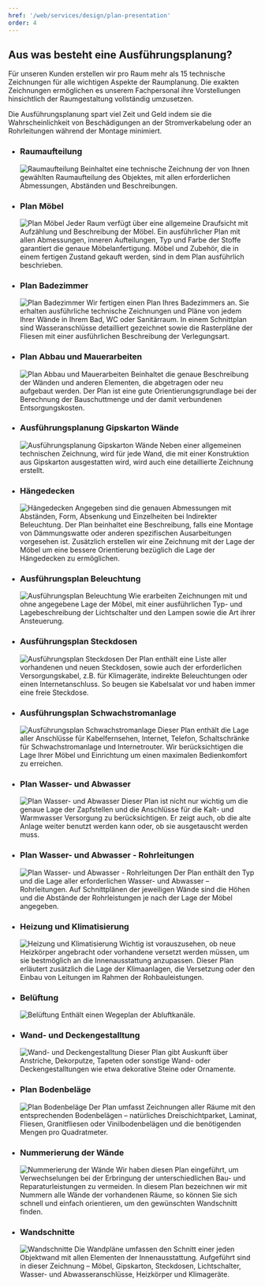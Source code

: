 ```yaml
---
href: '/web/services/design/plan-presentation'
order: 4
---
```

## Aus was besteht eine **Ausführungsplanung**?
Für unseren Kunden erstellen wir pro Raum mehr als 15 technische Zeichnungen für alle wichtigen Aspekte der Raumplanung. Die exakten Zeichnungen ermöglichen es unserem Fachpersonal ihre Vorstellungen hinsichtlich der Raumgestaltung vollständig umzusetzen. 

Die Ausführungsplanung spart viel Zeit und Geld indem sie die Wahrscheinlichkeit von Beschädigungen an der Stromverkabelung oder an Rohrleitungen während der Montage minimiert.

-   ### Raumaufteilung
    ![Raumaufteilung](../images/plan-01-de.v.png)
    Beinhaltet eine technische Zeichnung der  von Ihnen gewählten Raumaufteilung des Objektes, mit allen erforderlichen Abmessungen, Abständen und Beschreibungen.

-   ### Plan **Möbel**
    ![Plan Möbel](../images/plan-17-de.v.png)
    Jeder Raum verfügt über eine allgemeine Draufsicht mit Aufzählung und Beschreibung der Möbel. Ein ausführlicher Plan mit allen Abmessungen, inneren Aufteilungen, Typ und Farbe der Stoffe garantiert die genaue Möbelanfertigung. Möbel und Zubehör, die in einem fertigen Zustand gekauft werden, sind in dem Plan ausführlich beschrieben.

-   ### Plan Badezimmer
    ![Plan Badezimmer](../images/plan-16-de.v.png)
    Wir fertigen einen Plan Ihres Badezimmers  an. Sie erhalten ausführliche technische Zeichnungen und Pläne von jedem Ihrer Wände in Ihrem Bad, WC oder Sanitärraum. In einem Schnittplan sind Wasseranschlüsse detailliert gezeichnet sowie die Rasterpläne der Fliesen mit einer ausführlichen Beschreibung der Verlegungsart.

-   ### Plan Abbau und Mauerarbeiten
    ![Plan Abbau und Mauerarbeiten](../images/plan-02-de.v.png)
    Beinhaltet die genaue Beschreibung der Wänden und anderen Elementen, die abgetragen oder neu aufgebaut werden.  Der  Plan ist eine  gute Orientierungsgrundlage bei der Berechnung der Bauschuttmenge und der damit verbundenen Entsorgungskosten.

-   ### Ausführungsplanung Gipskarton Wände
    ![Ausführungsplanung Gipskarton Wände](../images/plan-04-de.v.png)
    Neben einer allgemeinen technischen Zeichnung, wird für jede Wand, die mit einer Konstruktion aus Gipskarton  ausgestatten wird, wird auch eine detaillierte Zeichnung erstellt. 

-   ### Hängedecken
    ![Hängedecken](../images/plan-03-de.v.png)
    Angegeben sind die genauen Abmessungen mit Abständen, Form, Absenkung und Einzelheiten bei Indirekter Beleuchtung. Der Plan beinhaltet eine Beschreibung, falls eine Montage von Dämmungswatte oder anderen spezifischen Ausarbeitungen vorgesehen ist. Zusätzlich erstellen wir eine Zeichnung mit der Lage der Möbel um eine bessere Orientierung bezüglich  die Lage der Hängedecken zu ermöglichen.

-   ### Ausführungsplan Beleuchtung
    ![Ausführungsplan Beleuchtung](../images/plan-05-de.v.png)
    Wie erarbeiten Zeichnungen mit und ohne angegebene Lage der Möbel, mit einer ausführlichen Typ- und Lagebeschreibung der Lichtschalter und den Lampen sowie die Art ihrer Ansteuerung.

-   ### Ausführungsplan Steckdosen
    ![Ausführungsplan Steckdosen](../images/plan-18-de.v.png)
    Der Plan enthält eine Liste aller vorhandenen und neuen Steckdosen, sowie auch der erforderlichen Versorgungskabel, z.B. für Klimageräte, indirekte Beleuchtungen oder einen Internetanschluss. So beugen sie Kabelsalat vor und haben  immer eine freie Steckdose.

-   ### Ausführungsplan Schwachstromanlage
    ![Ausführungsplan Schwachstromanlage](../images/plan-07-de.v.png)
    Dieser Plan enthält die Lage aller Anschlüsse für Kabelfernsehen, Internet, Telefon, Schaltschränke für Schwachstromanlage und Internetrouter. Wir berücksichtigen die Lage Ihrer  Möbel und Einrichtung um einen maximalen Bedienkomfort zu erreichen.

-   ### Plan Wasser- und Abwasser
    ![Plan Wasser- und Abwasser](../images/plan-08-de.v.png)
    Dieser Plan ist nicht nur wichtig um die genaue Lage der Zapfstellen und die Anschlüsse für die Kalt- und Warmwasser Versorgung zu berücksichtigen. Er zeigt auch, ob die alte Anlage weiter benutzt werden kann oder, ob sie ausgetauscht werden muss.

-   ### Plan Wasser- und Abwasser - Rohrleitungen
    ![Plan Wasser- und Abwasser - Rohrleitungen](../images/plan-09-de.v.png)
    Der Plan enthält den Typ und die Lage aller erforderlichen Wasser- und Abwasser – Rohrleitungen. Auf Schnittplänen der jeweiligen Wände sind die Höhen und die Abstände der Rohrleistungen je nach der Lage der Möbel angegeben.

-   ### Heizung und Klimatisierung
    ![Heizung und Klimatisierung](../images/plan-10-de.v.png)
    Wichtig ist vorauszusehen, ob neue Heizkörper  angebracht oder vorhandene versetzt werden müssen, um sie bestmöglich an die Innenausstattung anzupassen. Dieser Plan erläutert zusätzlich die Lage der Klimaanlagen, die Versetzung oder den Einbau von Leitungen im Rahmen der Rohbauleistungen.

-   ### Belüftung
    ![Belüftung](../images/plan-11-de.v.png)
    Enthält einen Wegeplan der Abluftkanäle.

-   ### Wand- und Deckengestalltung
    ![Wand- und Deckengestalltung](../images/plan-13-de.v.png)
    Dieser Plan gibt Auskunft über Anstriche, Dekorputze, Tapeten oder sonstige Wand- oder Deckengestalltungen wie etwa dekorative Steine oder Ornamente.

-   ### Plan Bodenbeläge 
    ![Plan Bodenbeläge ](../images/plan-14-de.v.png)
    Der Plan umfasst Zeichnungen aller Räume mit den entsprechenden Bodenbelägen – natürliches Dreischichtparket, Laminat, Fliesen, Granitfliesen oder Vinilbodenbelägen und die benötigenden Mengen pro Quadratmeter.

-   ### Nummerierung der Wände
    ![Nummerierung der Wände](../images/plan-15-de.v.png)
    Wir haben diesen Plan eingeführt, um Verwechselungen bei der Erbringung der unterschiedlichen Bau- und Reparaturleistungen zu vermeiden. In diesem Plan bezeichnen wir mit Nummern alle Wände der vorhandenen Räume, so können Sie sich schnell und einfach orientieren, um den gewünschten Wandschnitt finden.

-   ### Wandschnitte
    ![Wandschnitte](../images/plan-19-de.v.png)
    Die Wandpläne umfassen den Schnitt einer jeden Objektwand mit allen Elementen der Innenausstattung.  Aufgeführt sind in dieser Zeichnung – Möbel, Gipskarton, Steckdosen, Lichtschalter, Wasser- und Abwasseranschlüsse, Heizkörper und Klimageräte.